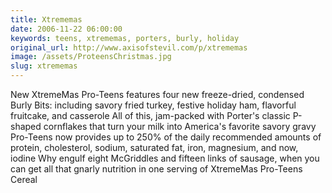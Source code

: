 ```yaml
---
title: Xtrememas
date: 2006-11-22 06:00:00
keywords: teens, xtrememas, porters, burly, holiday
original_url: http://www.axisofstevil.com/p/xtrememas
image: /assets/ProteensChristmas.jpg
slug: xtrememas
---
```


New XtremeMas Pro-Teens features four new freeze-dried, condensed Burly Bits: including savory fried turkey, festive holiday ham, flavorful fruitcake, and casserole All of this, jam-packed with Porter&#039;s classic P-shaped cornflakes that turn your milk into America&#039;s favorite savory gravy Pro-Teens now provides up to 250% of the daily recommended amounts of protein, cholesterol, sodium, saturated fat, iron, magnesium, and now, iodine Why engulf eight McGriddles and fifteen links of sausage, when you can get all that gnarly nutrition in one serving of XtremeMas Pro-Teens Cereal

